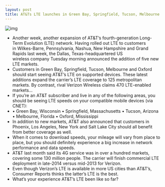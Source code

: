 ```yaml
---
layout: post
title: AT&Ts LTE launches in Green Bay, Springfield, Tucson, Melbourne and Oxford
---
```

![img](http://media.idownloadblog.com/wp-content/uploads/2012/12/ATT-Chicago-store-interior-001.jpg)
* Another week, another expansion of AT&T’s fourth-generation Long-Term Evolution (LTE) network. Having rolled out LTE to customers in Wilkes-Barre, Pennsylvania, Nashua, New Hampshire and Grand Rapids last week, the Dallas, Texas-headquartered US wireless company Tuesday morning announced the addition of five new LTE markets.
* Customers in Green Bay, Springfield, Tucson, Melbourne and Oxford should start seeing AT&T’s LTE on supported devices. These latest additions expand the carrier’s LTE coverage to 125 metropolitan markets. By contrast, rival Verizon Wireless claims 470 LTE-enabled markets…
* If you’re an AT&T subscriber and live in any of the following areas, you should be seeing LTE speeds on your compatible mobile devices (via CNET):
* • Green Bay, Wisconsin • Springfield, Massachusetts • Tucson, Arizona • Melbourne, Florida • Oxford, Mississippi
* In addition to new markets, AT&T also announced that customers in Phoenix, Los Angeles, New York and Salt Lake City should all benefit from better coverage as well.
* When it comes to download speeds, your mileage will vary from place to place, but you should definitely experience a big increase in network performance and data speeds.
* AT&T last month said its 4G service was in over a hundred markets, covering some 130 million people. The carrier will finish commercial LTE deployment in late-2014 versus mid-2013 for Verizon.
* Even though Verizon’s LTE is available in more US cities than AT&T’s, Consumer Reports thinks the latter’s LTE is the best.
* What’s your experience AT&T’s LTE been like so far?

